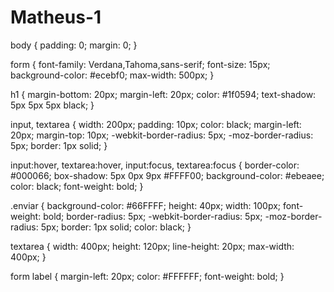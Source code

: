 # Matheus-1
body {
    padding: 0;
    margin: 0;
}

form {
    font-family: Verdana,Tahoma,sans-serif;
    font-size: 15px;
    background-color: #ecebf0;
    max-width: 500px;
}

h1 {
    margin-bottom: 20px;
    margin-left: 20px;
    color: #1f0594;
    text-shadow: 5px 5px 5px black;
}

input, textarea {
    width: 200px;
    padding: 10px;
    color: black;
    margin-left: 20px;
    margin-top: 10px;
    -webkit-border-radius: 5px;
    -moz-border-radius: 5px;
    border: 1px solid;
}

input:hover, textarea:hover, input:focus, textarea:focus {
    border-color: #000066;
    box-shadow: 5px 0px 9px #FFFF00;
    background-color: #ebeaee;
    color: black;
    font-weight: bold;
}

.enviar {
    background-color: #66FFFF;
    height: 40px;
    width: 100px;
    font-weight: bold;
    border-radius: 5px;
    -webkit-border-radius: 5px;
    -moz-border-radius: 5px;
    border: 1px solid;
    color: black;
}

textarea {
    width: 400px;
    height: 120px;
    line-height: 20px;
    max-width: 400px;
}

form label {
    margin-left: 20px;
    color: #FFFFFF;
    font-weight: bold;
}
